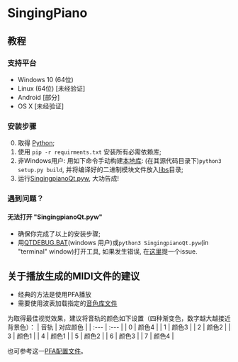 # SingingPiano

## 教程

### 支持平台
* Windows 10 (64位) 
* Linux (64位) [未经验证]
* Android [部分]
* OS X [未经验证]

### 安装步骤
0. 取得 [Python](https://python.org);
0. 使用 <code>pip -r requirments.txt</code> 安装所有必需依赖库;
0. 非Windows用户: 用如下命令手动构建[本地库](/libs/mydft): (在其源代码目录下)<code>python3 setup.py build</code>, 并将编译好的二进制模块文件放入[libs](/libs)目录;
0. 运行[SingingpianoQt.pyw](/SingingpianoQt.pyw), 大功告成!

### 遇到问题？
#### 无法打开 "SingingpianoQt.pyw"
* 确保你完成了以上的安装步骤;
* 用[QTDEBUG.BAT](/QTDEBUG.BAT)(windows 用户)或<code>python3 SingingpianoQt.pyw</code>(in "terminal" window)打开工具, 如果发生错误, 在[这里](https://github.com/wave2midi/SingingPiano/issues/new)提一个issue.

## 关于播放生成的MIDI文件的建议
* 经典的方法是使用PFA播放
* 需要使用波表加载指定的[音色库文件](/utils/Sine_MNJS_N1_50ms.sf2)

为取得最佳视觉效果，建议将音轨的颜色如下设置（四种渐变色，数字越大越接近背景色）：
| 音轨 | 对应颜色 |
| :--- | :--- |
| 0    | 颜色4    |
| 1    | 颜色3    |
| 2    | 颜色2    |
| 3    | 颜色1    |
| 4    | 颜色1    |
| 5    | 颜色2    |
| 6    | 颜色3    |
| 7    | 颜色4    |

也可参考这一[PFA配置文件](/utils/Config.xml)。
